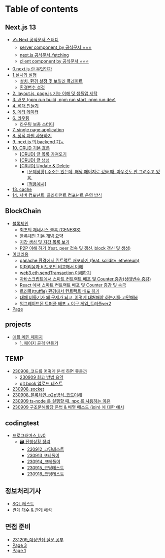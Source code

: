 # Table of contents

## Next.js 13

* [✍ Next 공식문서 스터디](README.md)
  * [server component\_by 공식문서 ⭐⭐⭐](next.js-13/next/server-component\_by.md)
  * [next.js 공식문서\_fetching](next.js-13/12.-next.js-\_fetching.md)
  * [client component by 공식문서 ⭐⭐⭐](next.js-13/next/client-component-by.md)
* [0.next.js 란 무엇인가](next.js-13/0.next.js.md)
* [1.설치와 실행](next.js-13/1./README.md)
  * [설치, 환경 설정 및 보일러 플레이트](next.js-13/1./1..md)
  * [환경변수 설정](next.js-13/undefined.md)
* [2. layout.js, page.js 기능 이해 및 샘플앱 세탁](next.js-13/2.-layout.js-page.js.md)
* [3. 배포 (npm run build, npm run start, npm run dev)](next.js-13/3.-npm-run-build-npm-run-start-npm-run-dev.md)
* [4. 뼈대 만들기](next.js-13/4..md)
* [5. 메타 데이터](next.js-13/5..md)
* [6. 라우팅](next.js-13/6./README.md)
  * [라우팅 보충 스터디](next.js-13/6./undefined.md)
* [7. single page application](next.js-13/7.-single-page-application.md)
* [8. 정적 자원 사용하기](next.js-13/8..md)
* [9. next.js 의 backend 기능](next.js-13/9.-next.js-backend.md)
* [10. CRUD 기본 흐름](next.js-13/4.-crud.md)
  * [\[CRUD\] 글 목록 가져오기](next.js-13/10.-crud.md)
  * [\[CRUD\] 글 생성](next.js-13/11.-crud.md)
  * [\[CRUD\] Update & Delete](next.js-13/12.-crud-update-and-delete/README.md)
    * [\[문제상황\] 주소는 있는데, 해당 페이지로 갔을 때, 아무것도 안 그려주고 있음.](next.js-13/12.-crud-update-and-delete/untitled.md)
    * [\[적용예시\]](next.js-13/12.-crud-update-and-delete/undefined.md)
* [13. cache](next.js-13/13.-cache.md)
* [14. 서버 컴포넌트, 클라이언트 컴포넌트 운영 방식](next.js-13/3..md)

## BlockChain

* [블록체인](<README (1).md>)
  * [최초의 제네시스 블록 (GENESIS)](blockchain/undefined/genesis.md)
  * [블록체인 기본 개념 요약](blockchain/undefined/undefined.md)
  * [지갑 생성 및 지갑 목록 보기](blockchain/undefined/undefined-1.md)
  * [P2P 이해 하기 (feat. peer 접속 및 갱신, block 갱신 및 생성)](blockchain/undefined/p2p-feat.-peer-block.md)
* [이더리움](blockchain/undefined-1/README.md)
  * [ganache 환경에서 컨트랙트 배포하기 (feat. solidity, ethereum)](blockchain/undefined-1/ganache-feat.-solidity-ethereum.md)
  * [이더리움과 비트코인 비교해서 이해](blockchain/undefined-1/undefined.md)
  * [web3.eth.sendTransaction 이해하기](blockchain/undefined-1/web3.eth.sendtransaction.md)
  * [자바스크립트에서 스마트 컨트랙트 배포  및 Counter 증감(상태변수 증감)](blockchain/undefined-1/counter.md)
  * [React 에서 스마트 컨트랙트 배포 및 Counter 증감 및 송금](blockchain/undefined-1/react-counter.md)
  * [트러플(truffle) 환경에서 컨트랙트 배포 하기](blockchain/undefined-1/truffle.md)
  * [대체 비동기가 왜 문제가 되고, 어떻게 대처해야 하는지를 고민해봄](blockchain/undefined-1/undefined-1.md)
  * [업그레이드된 트퍼플 배포 + 야구 게임\_트러플ver2](blockchain/undefined-1/+-\_-ver2.md)
* [Page](blockchain/page.md)

## projects

* [애플 메인 페이지](projects/undefined/README.md)
  * [1. 페이지 골격 만들기](projects/undefined/1..md)

## TEMP

* [230908\_코드를 어떻게 분석 하면 좋을까](temp/230908\_/README.md)
  * [230909 회고 방법 요약](temp/230908\_/230909.md)
  * [git book 업로드 테스트](temp/230908\_/readme.md)
* [230908\_socket](temp/readme.md)
* [230908\_블록체인\_p2p방식\_코드이해](temp/230908\_-\_p2p-\_.md)
* [230909 ts-node 를 실행할 때, npx 를 사용하는 이유](temp/230909-ts-node-npx.md)
* [230909 구조분해할당 문법 & 배열 메소드 (join) 에 대한 예시](temp/230909-and-join.md)

## codingtest

* [프로그래머스\_Lv0](codingtest/\_lv0/README.md)
  * [🗃 진행상황 정리](codingtest/\_lv0/undefined/README.md)
    * [230912\_코딩테스트](codingtest/\_lv0/undefined/230912\_.md)
    * [230913 코테풀이](codingtest/\_lv0/undefined/230913.md)
    * [230914\_코테풀이](codingtest/\_lv0/undefined/230914\_.md)
    * [230915\_코딩테스트](codingtest/\_lv0/undefined/230915\_.md)
    * [230918\_코딩테스트](codingtest/\_lv0/undefined/230918\_.md)

## 정보처리기사

* [SQL 테스트](undefined-1/undefined.md)
* [관계 대수 & 관계 해석](undefined/and.md)

## 면접 준비

* [231209\_예상면접 질문 공부](undefined-1/231209\_.md)
* [Page 3](undefined-1/page-3.md)
* [Page 1](undefined-1/page-1.md)
